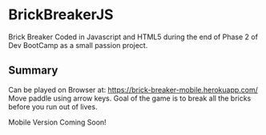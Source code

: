 # BrickBreakerJS
Brick Breaker Coded in Javascript and HTML5 during the end of Phase 2 of Dev BootCamp as a small passion project.
## Summary
Can be played on Browser at: https://brick-breaker-mobile.herokuapp.com/
Move paddle using arrow keys.
Goal of the game is to break all the bricks before you run out of lives.

Mobile Version Coming Soon!
